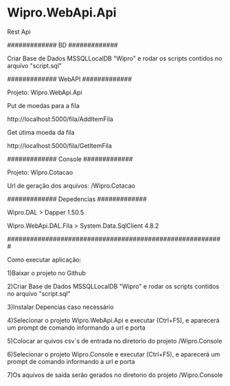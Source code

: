 # Wipro.WebApi.Api
Rest Api

############# BD #############

Criar Base de Dados MSSQLLocalDB "Wipro" e rodar os scripts contidos no arquivo "script.sql"


############# WebAPI #############

Projeto: Wipro.WebApi.Api

Put de moedas para a fila

http://localhost:5000/fila/AddItemFila

Get útima moeda da fila

http://localhost:5000/fila/GetItemFila


############# Console #############

Projeto: Wipro.Cotacao

Url de geração dos arquivos: /Wipro.Cotacao

############# Depedencias #############

Wipro.DAL > Dapper 1.50.5

Wipro.WebApi.DAL.Fila > System.Data.SqlClient 4.8.2

#########################################################

Como executar aplicação:

1)Baixar o projeto no Github

2)Criar Base de Dados MSSQLLocalDB "Wipro" e rodar os scripts contidos no arquivo "script.sql"

3)Instalar Depencias caso necessário

4)Selecionar o projeto Wipro.WebApi.Api e executar (Ctrl+F5), e aparecerá um prompt de comando informando a url e porta

5)Colocar ar quivos csv´s de entrada no diretorio do projeto /Wipro.Console

6)Selecionar o projeto Wipro.Console e executar (Ctrl+F5), e aparecerá um prompt de comando informando a url e porta

7)Os aquivos de saida serão gerados no diretorio do projeto /Wipro.Console
